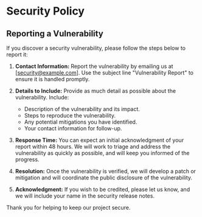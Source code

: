 # Security Policy


## Reporting a Vulnerability

If you discover a security vulnerability, please follow the steps below to report it:

1. **Contact Information:** Report the vulnerability by emailing us at [security@example.com]. Use the subject line "Vulnerability Report" to ensure it is handled promptly.

2. **Details to Include:** Provide as much detail as possible about the vulnerability. Include:
   - Description of the vulnerability and its impact.
   - Steps to reproduce the vulnerability.
   - Any potential mitigations you have identified.
   - Your contact information for follow-up.

3. **Response Time:** You can expect an initial acknowledgment of your report within 48 hours. We will work to triage and address the vulnerability as quickly as possible, and will keep you informed of the progress.

4. **Resolution:** Once the vulnerability is verified, we will develop a patch or mitigation and will coordinate the public disclosure of the vulnerability.

5. **Acknowledgment:** If you wish to be credited, please let us know, and we will include your name in the security release notes.

Thank you for helping to keep our project secure.
